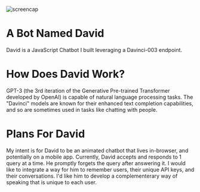![screencap](https://github.com/erikamaker/davinci-bot/assets/118931925/359a0050-a2f5-4d23-bbbd-07074b58b13b)

# A Bot Named David

David is a JavaScript Chatbot I built leveraging a Davinci-003 endpoint.

# How Does David Work?

GPT-3 (the 3rd iteration of the Generative Pre-trained Transformer developed by OpenAI) is capable of natural language processing tasks.
The "Davinci" models are known for their enhanced text completion capabilities, and so are sometimes used in tasks like chatting with people.


# Plans For David

My intent is for David to be an animated chatbot that lives in-browser, and potentially on a mobile app.
Currently, David accepts and responds to 1 query at a time. He promptly forgets the query after answering it.
I would like to integrate a way for him to remember users, their unique API keys, and their conversations. 
I'd like him to develop a complementerary way of speaking that is unique to each user.


